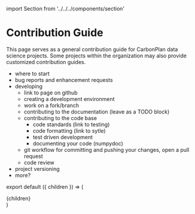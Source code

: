 import Section from '../../../components/section'

# Contribution Guide

This page serves as a general contribution guide for CarbonPlan data science projects. Some projects within the organization may also provide customized contribution guides.

- where to start
- bug reports and enhancement requests
- developing
  - link to page on github
  - creating a development environment
  - work on a fork/branch
  - contributing to the documentation (leave as a TODO block)
  - contributing to the code base
    - code standards (link to testing)
    - code formatting (link to sytle)
    - test driven development
    - documenting your code (numpydoc)
  - git workflow for committing and pushing your changes, open a pull request
  - code review
- project versioning
- more?

export default ({ children }) => (

<Section name='contributiing'>{children}</Section>)
